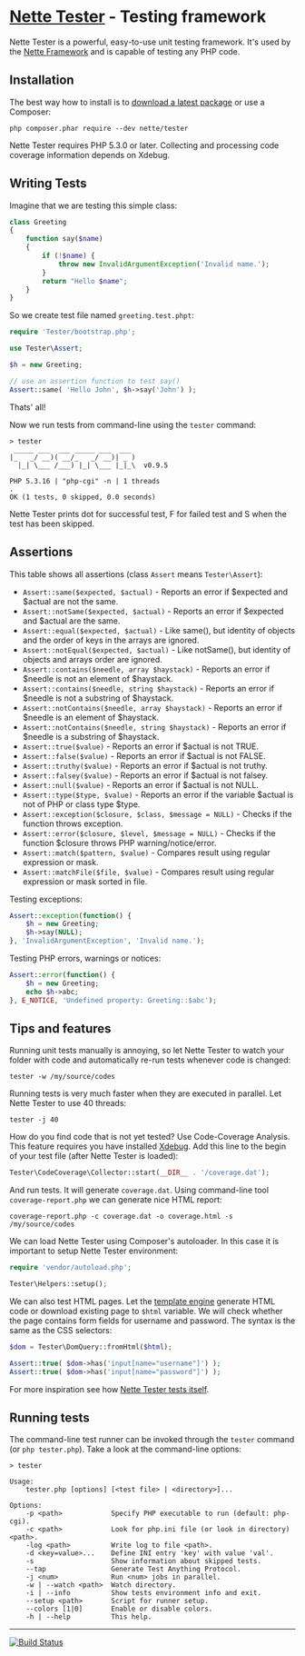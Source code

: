 [Nette Tester](http://tester.nette.org) - Testing framework
===========================================================

Nette Tester is a powerful, easy-to-use unit testing framework. It's used by
the [Nette Framework](http://nette.org) and is capable of testing any PHP code.


Installation
------------

The best way how to install is to [download a latest package](https://github.com/nette/tester/releases)
or use a Composer:

```
php composer.phar require --dev nette/tester
```

Nette Tester requires PHP 5.3.0 or later. Collecting and processing
code coverage information depends on Xdebug.


Writing Tests
-------------

Imagine that we are testing this simple class:

```php
class Greeting
{
	function say($name)
	{
		if (!$name) {
			throw new InvalidArgumentException('Invalid name.');
		}
		return "Hello $name";
	}
}
```

So we create test file named `greeting.test.phpt`:

```php
require 'Tester/bootstrap.php';

use Tester\Assert;

$h = new Greeting;

// use an assertion function to test say()
Assert::same( 'Hello John', $h->say('John') );
```

Thats' all!

Now we run tests from command-line using the `tester` command:

```
> tester
 _____ ___  ___ _____ ___  ___
|_   _/ __)( __/_   _/ __)| _ )
  |_| \___ /___) |_| \___ |_|_\  v0.9.5

PHP 5.3.16 | "php-cgi" -n | 1 threads
.
OK (1 tests, 0 skipped, 0.0 seconds)
```

Nette Tester prints dot for successful test, F for failed test
and S when the test has been skipped.

Assertions
----------

This table shows all assertions (class `Assert` means `Tester\Assert`):

- `Assert::same($expected, $actual)` - Reports an error if $expected and $actual are not the same.
- `Assert::notSame($expected, $actual)` - Reports an error if $expected and $actual are the same.
- `Assert::equal($expected, $actual)` - Like same(), but identity of objects and the order of keys in the arrays are ignored.
- `Assert::notEqual($expected, $actual)` - Like notSame(), but identity of objects and arrays order are ignored.
- `Assert::contains($needle, array $haystack)` - Reports an error if $needle is not an element of $haystack.
- `Assert::contains($needle, string $haystack)` - Reports an error if $needle is not a substring of $haystack.
- `Assert::notContains($needle, array $haystack)` - Reports an error if $needle is an element of $haystack.
- `Assert::notContains($needle, string $haystack)` - Reports an error if $needle is a substring of $haystack.
- `Assert::true($value)` - Reports an error if $actual is not TRUE.
- `Assert::false($value)` - Reports an error if $actual is not FALSE.
- `Assert::truthy($value)` - Reports an error if $actual is not truthy.
- `Assert::falsey($value)` - Reports an error if $actual is not falsey.
- `Assert::null($value)` - Reports an error if $actual is not NULL.
- `Assert::type($type, $value)` -  Reports an error if the variable $actual is not of PHP or class type $type.
- `Assert::exception($closure, $class, $message = NULL)` -  Checks if the function throws exception.
- `Assert::error($closure, $level, $message = NULL)` -  Checks if the function $closure throws PHP warning/notice/error.
- `Assert::match($pattern, $value)` - Compares result using regular expression or mask.
- `Assert::matchFile($file, $value)` - Compares result using regular expression or mask sorted in file.

Testing exceptions:

```php
Assert::exception(function() {
	$h = new Greeting;
	$h->say(NULL);
}, 'InvalidArgumentException', 'Invalid name.');
```

Testing PHP errors, warnings or notices:


```php
Assert::error(function() {
	$h = new Greeting;
	echo $h->abc;
}, E_NOTICE, 'Undefined property: Greeting::$abc');
```

Tips and features
-----------------

Running unit tests manually is annoying, so let Nette Tester to watch your folder
with code and automatically re-run tests whenever code is changed:

```
tester -w /my/source/codes
```

Running tests is very much faster when they are executed in parallel. Let Nette Tester
to use 40 threads:

```
tester -j 40
```

How do you find code that is not yet tested? Use Code-Coverage Analysis. This feature
requires you have installed [Xdebug](http://xdebug.org/). Add this line to the begin
of your test file (after Nette Tester is loaded):

```php
Tester\CodeCoverage\Collector::start(__DIR__ . '/coverage.dat');
```

And run tests. It will generate `coverage.dat`. Using command-line tool `coverage-report.php`
we can generate nice HTML report:

```
coverage-report.php -c coverage.dat -o coverage.html -s /my/source/codes
```

We can load Nette Tester using Composer's autoloader. In this case
it is important to setup Nette Tester environment:

```php
require 'vendor/autoload.php';

Tester\Helpers::setup();
```

We can also test HTML pages. Let the [template engine](http://latte.nette.org) generate
HTML code or download existing page to `$html` variable. We will check whether
the page contains form fields for username and password. The syntax is the
same as the CSS selectors:

```php
$dom = Tester\DomQuery::fromHtml($html);

Assert::true( $dom->has('input[name="username"]') );
Assert::true( $dom->has('input[name="password"]') );
```

For more inspiration see how [Nette Tester tests itself](https://github.com/nette/tester/tree/master/tests).


Running tests
-------------

The command-line test runner can be invoked through the `tester` command (or `php tester.php`). Take a look
at the command-line options:

```
> tester

Usage:
    tester.php [options] [<test file> | <directory>]...

Options:
    -p <path>            Specify PHP executable to run (default: php-cgi).
    -c <path>            Look for php.ini file (or look in directory) <path>.
    -log <path>          Write log to file <path>.
    -d <key=value>...    Define INI entry 'key' with value 'val'.
    -s                   Show information about skipped tests.
    --tap                Generate Test Anything Protocol.
    -j <num>             Run <num> jobs in parallel.
    -w | --watch <path>  Watch directory.
    -i | --info          Show tests environment info and exit.
    --setup <path>       Script for runner setup.
    --colors [1|0]       Enable or disable colors.
    -h | --help          This help.
```

-----

[![Build Status](https://secure.travis-ci.org/nette/tester.png?branch=master)](http://travis-ci.org/nette/tester)
